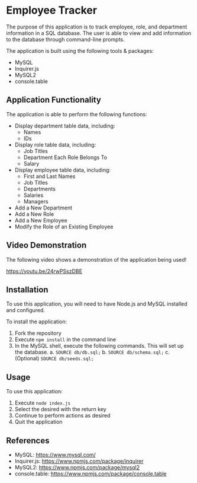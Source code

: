 # Employee Tracker

The purpose of this application is to track employee, role, and department information in a SQL database. The user is able to view and add information to the database through command-line prompts.

The application is built using the following tools & packages:

- MySQL
- Inquirer.js
- MySQL2
- console.table

## Application Functionality

The application is able to perform the following functions:

- Display department table data, including:
  - Names
  - IDs
- Display role table data, including:
  - Job Titles
  - Department Each Role Belongs To
  - Salary
- Display employee table data, including:
  - First and Last Names
  - Job Titles
  - Departments
  - Salaries
  - Managers
- Add a New Department
- Add a New Role
- Add a New Employee
- Modify the Role of an Existing Employee

## Video Demonstration

The following video shows a demonstration of the application being used!

https://youtu.be/24rwPSszDBE

## Installation

To use this application, you will need to have Node.js and MySQL installed and configured.

To install the application:

1. Fork the repository
2. Execute `npm install` in the command line
3. In the MySQL shell, execute the following commands. This will set up the database.
   a. `SOURCE db/db.sql;`
   b. `SOURCE db/schema.sql;`
   c. (Optional) `SOURCE db/seeds.sql;`

## Usage

To use this application:

1. Execute `node index.js`
2. Select the desired with the return key
3. Continue to perform actions as desired
4. Quit the application

## References

- MySQL: https://www.mysql.com/
- Inquirer.js: https://www.npmjs.com/package/inquirer
- MySQL2: https://www.npmjs.com/package/mysql2
- console.table: https://www.npmjs.com/package/console.table
